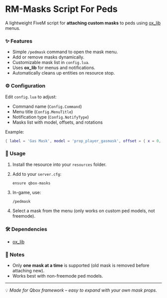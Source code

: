 # RM-Masks Script For Peds

A lightweight FiveM script for **attaching custom masks** to peds using [ox_lib](https://overextended.dev/ox_lib) menus.

### ✨ Features

* Simple `/pedmask` command to open the mask menu.
* Add or remove masks dynamically.
* Customizable mask list in `config.lua`.
* Uses **ox_lib** for menus and notifications.
* Automatically cleans up entities on resource stop.

### ⚙️ Configuration

Edit `config.lua` to adjust:

* Command name (`Config.Command`)
* Menu title (`Config.MenuTitle`)
* Notification type (`Config.NotifyType`)
* Masks list with model, offsets, and rotations

Example:

```lua
{ label = 'Gas Mask', model = 'prop_player_gasmask', offset = { x = 0, y = 0.005, z = -0.015 }, rotation = { x = 0.0, y = -90, z = 180 } }
```

### 📖 Usage

1. Install the resource into your `resources` folder.
2. Add to your `server.cfg`:

   ```
   ensure qbox-masks
   ```
3. In-game, use:

   ```
   /pedmask
   ```
4. Select a mask from the menu (only works on custom ped models, not freemode).

### 🛠️ Dependencies

* [ox_lib](https://github.com/overextended/ox_lib)

### 📝 Notes

* Only **one mask at a time** is supported (old mask is removed before attaching new).
* Works best with non-freemode ped models.

---

💡 *Made for Qbox framework – easy to expand with your own mask props.*
